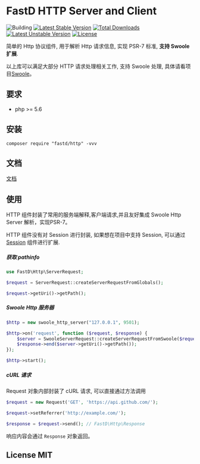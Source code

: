 # FastD HTTP Server and Client 

![Building](https://api.travis-ci.org/JanHuang/http.svg?branch=master)
[![Latest Stable Version](https://poser.pugx.org/fastd/http/v/stable)](https://packagist.org/packages/fastd/http) [![Total Downloads](https://poser.pugx.org/fastd/http/downloads)](https://packagist.org/packages/fastd/http) [![Latest Unstable Version](https://poser.pugx.org/fastd/http/v/unstable)](https://packagist.org/packages/fastd/http) [![License](https://poser.pugx.org/fastd/http/license)](https://packagist.org/packages/fastd/http)

简单的 Http 协议组件, 用于解析 Http 请求信息, 实现 PSR-7 标准, **支持 Swoole 扩展**.

以上库可以满足大部分 HTTP 请求处理相关工作, 支持 Swoole 处理, 具体请看项目[Swoole](https://github.com/JanHuang/swoole)。

## 要求

* php >= 5.6

## 安装

```
composer require "fastd/http" -vvv
```

## 文档

[文档](docs/readme.md)

## 使用

HTTP 组件封装了常用的服务端解释,客户端请求,并且友好集成 Swoole Http Server 解析，实现PSR-7。

HTTP 组件没有对 Session 进行封装, 如果想在项目中支持 Session, 可以通过 [Session](https://github.com/JanHuang/session) 组件进行扩展. 

##### 获取 pathinfo

```php
use FastD\Http\ServerRequest;

$request = ServerRequest::createServerRequestFromGlobals();

$request->getUri()->getPath();
```

##### Swoole Http 服务器

```php
$http = new swoole_http_server("127.0.0.1", 9501);

$http->on('request', function ($request, $response) {
    $server = SwooleServerRequest::createServerRequestFromSwoole($request);
    $response->end($server->getUri()->getPath());
});

$http->start();
```

##### cURL 请求

Request 对象内部封装了 cURL 请求, 可以直接通过方法调用

```php
$request = new Request('GET', 'https://api.github.com/');

$request->setReferrer('http://example.com/');

$response = $request->send(); // FastD\Http\Response
```

响应内容会通过 `Response` 对象返回。

## License MIT
